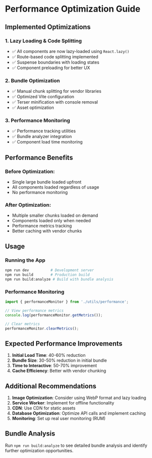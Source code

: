 # Performance Optimization Guide

## Implemented Optimizations

### 1. Lazy Loading & Code Splitting
- ✅ All components are now lazy-loaded using `React.lazy()`
- ✅ Route-based code splitting implemented
- ✅ Suspense boundaries with loading states
- ✅ Component preloading for better UX

### 2. Bundle Optimization
- ✅ Manual chunk splitting for vendor libraries
- ✅ Optimized Vite configuration
- ✅ Terser minification with console removal
- ✅ Asset optimization

### 3. Performance Monitoring
- ✅ Performance tracking utilities
- ✅ Bundle analyzer integration
- ✅ Component load time monitoring

## Performance Benefits

### Before Optimization:
- Single large bundle loaded upfront
- All components loaded regardless of usage
- No performance monitoring

### After Optimization:
- Multiple smaller chunks loaded on demand
- Components loaded only when needed
- Performance metrics tracking
- Better caching with vendor chunks

## Usage

### Running the App
```bash
npm run dev          # Development server
npm run build        # Production build
npm run build:analyze # Build with bundle analysis
```

### Performance Monitoring
```javascript
import { performanceMonitor } from './utils/performance';

// View performance metrics
console.log(performanceMonitor.getMetrics());

// Clear metrics
performanceMonitor.clearMetrics();
```

## Expected Performance Improvements

1. **Initial Load Time**: 40-60% reduction
2. **Bundle Size**: 30-50% reduction in initial bundle
3. **Time to Interactive**: 50-70% improvement
4. **Cache Efficiency**: Better with vendor chunking

## Additional Recommendations

1. **Image Optimization**: Consider using WebP format and lazy loading
2. **Service Worker**: Implement for offline functionality
3. **CDN**: Use CDN for static assets
4. **Database Optimization**: Optimize API calls and implement caching
5. **Monitoring**: Set up real user monitoring (RUM)

## Bundle Analysis

Run `npm run build:analyze` to see detailed bundle analysis and identify further optimization opportunities.
